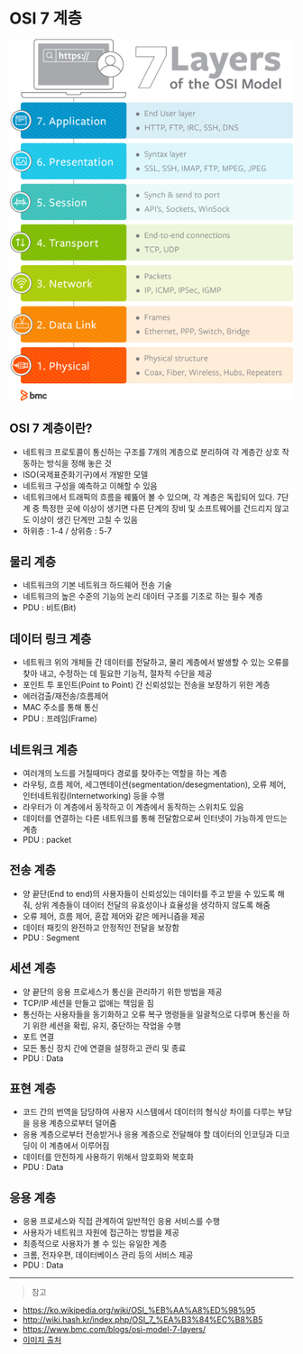 # OSI 7 계층

<div align=center>
    <img src="../assets/OSI7.png" width="600"/>
</div>

## OSI 7 계층이란?

- 네트워크 프로토콜이 통신하는 구조를 7개의 계층으로 분리하여 각 계층간 상호 작동하는 방식을 정해 놓은 것
- ISO(국제표준화기구)에서 개발한 모델
- 네트워크 구성을 예측하고 이해할 수 있음
- 네트워크에서 트래픽의 흐름을 꿰뚫어 볼 수 있으며, 각 계층은 독립되어 있다. 7단계 중 특정한 곳에 이상이 생기면 다른 단계의 장비 및 소프트웨어를 건드리지 않고도 이상이 생긴 단계만 고칠 수 있음
- 하위층 : 1-4 / 상위층 : 5-7

## 물리 계층

- 네트워크의 기본 네트워크 하드웨어 전송 기술
- 네트워크의 높은 수준의 기능의 논리 데이터 구조를 기초로 하는 필수 계층
- PDU : 비트(Bit)

## 데이터 링크 계층

- 네트워크 위의 개체들 간 데이터를 전달하고, 물리 계층에서 발생할 수 있는 오류를 찾아 내고, 수정하는 데 필요한 기능적, 절차적 수단을 제공
- 포인트 투 포인트(Point to Point) 간 신뢰성있는 전송을 보장하기 위한 계층
- 에러검출/재전송/흐름제어
- MAC 주소를 통해 통신
- PDU : 프레임(Frame)

## 네트워크 계층

- 여러개의 노드를 거칠때마다 경로를 찾아주는 역할을 하는 계층
- 라우팅, 흐름 제어, 세그멘테이션(segmentation/desegmentation), 오류 제어, 인터네트워킹(Internetworking) 등을 수행
- 라우터가 이 계층에서 동작하고 이 계층에서 동작하는 스위치도 있음
- 데이터를 연결하는 다른 네트워크를 통해 전달함으로써 인터넷이 가능하게 만드는 계층
- PDU : packet

## 전송 계층

- 양 끝단(End to end)의 사용자들이 신뢰성있는 데이터를 주고 받을 수 있도록 해줘, 상위 계층들이 데이터 전달의 유효성이나 효율성을 생각하지 않도록 해줌
- 오류 제어, 흐름 제어, 혼잡 제어와 같은 메커니즘을 제공
- 데이터 패킷의 완전하고 안정적인 전달을 보장함
- PDU : Segment

## 세션 계층

- 양 끝단의 응용 프로세스가 통신을 관리하기 위한 방법을 제공
- TCP/IP 세션을 만들고 없애는 책임을 짐
- 통신하는 사용자들을 동기화하고 오류 복구 명령들을 일괄적으로 다루며 통신을 하기 위한 세션을 확립, 유지, 중단하는 작업을 수행
- 포트 연결
- 모든 통신 장치 간에 연결을 설정하고 관리 및 종료
- PDU : Data

## 표현 계층

- 코드 간의 번역을 담당하여 사용자 시스템에서 데이터의 형식상 차이를 다루는 부담을 응용 계층으로부터 덜어줌
- 응용 계층으로부터 전송받거나 응용 계층으로 전달해야 할 데이터의 인코딩과 디코딩이 이 계층에서 이루어짐
- 데이터를 안전하게 사용하기 위해서 암호화와 복호화
- PDU : Data

## 응용 계층

- 응용 프로세스와 직접 관계하여 일반적인 응용 서비스를 수행
- 사용자가 네트워크 자원에 접근하는 방법을 제공
- 최종적으로 사용자가 볼 수 있는 유일한 계층
- 크롬, 전자우편, 데이터베이스 관리 등의 서비스 제공
- PDU : Data

---

> 참고

- https://ko.wikipedia.org/wiki/OSI_%EB%AA%A8%ED%98%95
- http://wiki.hash.kr/index.php/OSI_7_%EA%B3%84%EC%B8%B5
- https://www.bmc.com/blogs/osi-model-7-layers/
- [이미지 출처](https://www.bmc.com/blogs/osi-model-7-layers/)
